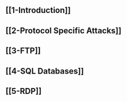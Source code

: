 
## [[1-Introduction]]
## [[2-Protocol Specific Attacks]]
## [[3-FTP]]
## [[4-SQL Databases]]
## [[5-RDP]]
